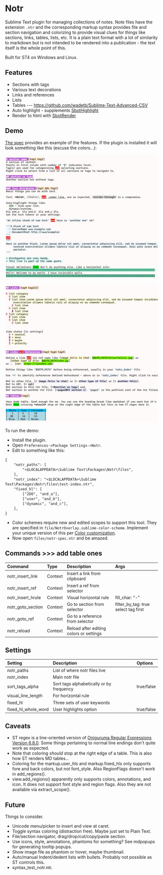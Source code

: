 # Notr

Sublime Text plugin for managing collections of notes. Note files have the extension `.ntr` and the corresponding markup syntax
provides file and section navigation and colorizing to provide visual clues for things like sections, links, tables, lists, etc.
It is a plain text format with a lot of similarity to markdown but is not intended to be rendered into a publication - the text
itself is the whole point of this.

Built for ST4 on Windows and Linux.

## Features

- Sections with tags
- Various text decorations
- Links and references
- Lists
- Tables --- https://github.com/wadetb/Sublime-Text-Advanced-CSV
- Auto highlight - supplements [SbotHighlight](https://github.com/cepthomas/SbotHighlight)
- Render to html with [SbotRender](https://github.com/cepthomas/SbotRender)


## Demo

[The spec](files/notr-spec.ntr) provides an example of the features. If the plugin is installed it will look
something like this (excuse the colors...):

![ex1](files/ex1.jpg)

![ex2](files/ex2.jpg)

To run the demo:
- Install the plugin.
- Open `Preferences->Package Settings->Notr`.
- Edit to something like this:
```
{
    "notr_paths": [
        "<$LOCALAPPDATA>\Sublime Text\Packages\Notr\files",
    ],
    "notr_index": "<$LOCALAPPDATA>\Sublime Text\Packages\Notr\files\test-index.ntr",
    "fixed_hl": [
        ["2DO", "and_a"],
        ["user", "and_b"],
        ["dynamic", "and_c"],
    ],
}
```

- Color schemes require new and edited scopes to support this tool. They are specified in `file/NotrOverlay.sublime-color-scheme`.
  Implement your unique version of this per [Color customization](https://www.sublimetext.com/docs/color_schemes.html#customization).
- Now open `files/notr-spec.ntr` and be amazed.


## Commands >>> add table ones

| Command              | Type     | Description                             | Args                                  |
| :--------            | :-----   | :-------                                | :--------                             |
| notr_insert_link     | Context  | Insert a link from clipboard            |                                       |
| notr_insert_ref      | Context  | Insert a ref from selector              |                                       |
| notr_insert_hrule    | Context  | Visual horizontal rule                  | fill_char: "-"                        |
| notr_goto_section    | Context  | Go to section from selector             | filter_by_tag: true select tag first  |
| notr_goto_ref        | Context  | Go to a reference from selector         |                                       |
| notr_reload          | Context  | Reload after editing colors or settings |                                       |


## Settings

| Setting             | Description                                | Options                                    |
| :--------           | :-------                                   | :------                                    |
| notr_paths          | List of where notr files live              |                                            |
| notr_index          | Main notr file                             |                                            |
| sort_tags_alpha     | Sort tags alphabetically or by frequency   | true/false                                 |
| visual_line_length  | For horizontal rule                        |                                            |
| fixed_hl            | Three sets of user keywords                |                                            |
| fixed_hl_whole_word | User highlights option                     | true/false                                 |


## Caveats

- ST regex is a line-oriented version of [Oniguruma Regular Expressions Version 6.8.0](https://github.com/kkos/oniguruma).
  Some things pertaining to normal line endings don't quite work as expected.
- Note that coloring *should* stop at the right edge of a table. This is also how ST renders MD tables...
- Coloring for the markup.user_hls and markup.fixed_hls only supports fore and back colors, but not font_style.
  Also RegionFlags doesn't work in add_regions().
- view.add_regions() apparently only supports colors, annotations, and icon. It does not support font style and region flags.
  Also they are not available via extract_scope().


## Future
Things to consider.

- Unicode menu/picker to insert and view at caret.
- Toggle syntax coloring (distraction free). Maybe just set to Plain Text.
- File/section navigator, drag/drop/cut/copy/paste section.
- Use icons, style, annotations, phantoms for something? See mdpopups for generating tooltip popups.
- Show image file as phantom or hover, maybe thumbnail.
- Auto/manual Indent/dedent lists with bullets. Probably not possible as ST controls this.
- syntax_test_notr.ntr.
